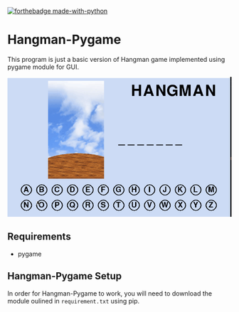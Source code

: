[![forthebadge made-with-python](http://ForTheBadge.com/images/badges/made-with-python.svg)](https://www.python.org/)


# Hangman-Pygame

This program is just a basic version of Hangman game implemented using pygame module for GUI.

![](hangman.gif)

## Requirements
 - pygame

## Hangman-Pygame Setup
In order for Hangman-Pygame to work, you will need to download the module oulined in `requirement.txt` using pip.  


